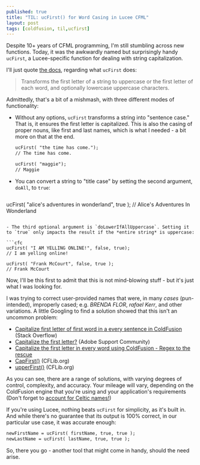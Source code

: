 ```yaml
---
published: true
title: "TIL: ucFirst() for Word Casing in Lucee CFML"
layout: post
tags: [coldfusion, til,ucfirst]
---
```

Despite 10+ years of CFML programming, I'm still stumbling across new functions. Today, it was the awkwardly named but surprisingly handy `ucFirst`, a Lucee-specific function for dealing with string capitalization.
<!--more-->

I'll just quote [the docs](https://cfdocs.org/ucfirst), regarding what `ucFirst` does:

> Transforms the first letter of a string to uppercase or the first letter of each word, and optionally lowercase uppercase characters.

Admittedly, that's a bit of a mishmash, with three different modes of functionality:

- Without any options, `ucFirst` transforms a string into "sentence case." That is, it ensures the first letter is capitalized. This is also the casing of proper nouns, like first and last names, which is what I needed - a bit more on that at the end.

  ```cfc
  ucFirst( "the time has come.");
  // The time has come.
  
  ucFirst( "maggie");
  // Maggie
  ```

- You can convert a string to "title case" by setting the second argument, `doAll`, to `true`:

  ```cfc
ucFirst( "alice's adventures in wonderland", true );
  // Alice's Adventures In Wonderland
  ```
  
- The third optional argument is `doLowerIfAllUppercase`. Setting it to `true` only impacts the result if the *entire string* is uppercase:

  ```cfc
  ucFirst( "I AM YELLING ONLINE!", false, true);
  // I am yelling online!
  
  ucFirst( "Frank McCourt", false, true );
  // Frank McCourt
  ```

Now, I'll be this first to admit that this is not mind-blowing stuff - but it's just what I was looking for.

I was trying to correct user-provided names that were, in many *cases* (pun-intended), improperly cased; e.g. *BRENDA FLOR*, *rafael Kerr*, and other variations. A little Googling to find a solution showed that this isn't an uncommon problem:

- [Capitalize first letter of first word in a every sentence in ColdFusion](https://stackoverflow.com/questions/23808425/capitalize-first-letter-of-first-word-in-a-every-sentence-in-coldfusion) (Stack Overflow)
- [Capitalize the first letter?](https://community.adobe.com/t5/coldfusion/capitalize-the-first-letter/td-p/419701) (Adobe Support Community)
- [Capitalize the first letter in every word using ColdFusion - Regex to the rescue](https://www.n-smith.com/index.cfm/my-blog/2012-04-17-capitalize-start-of-each-word-using-coldfusion/)
- [CapFirst()](https://cflib.org/udf/CapFirst) (CFLib.org)
- [upperFirst()](https://cflib.org/udf/upperFirst) (CFLib.org)

As you can see, there are a range of solutions, with varying degrees of control, complexity, and accuracy. Your mileage will vary, depending on the ColdFusion engine that you're using and your application's requirements (Don't forget to [account for Celtic names!](https://blog.adamcameron.me/2014/04/regex-for-simplifying-string.html))

If you're using Lucee, nothing beats `ucFirst` for simplicity, as it's built in. And while there's no guarantee that its output is 100% correct, in our particular use case, it was accurate enough:

```cfc
newFirstName = ucFirst( firstName, true, true );
newLastName = ucFirst( lastName, true, true );
```

So, there you go - another tool that might come in handy, should the need arise.



